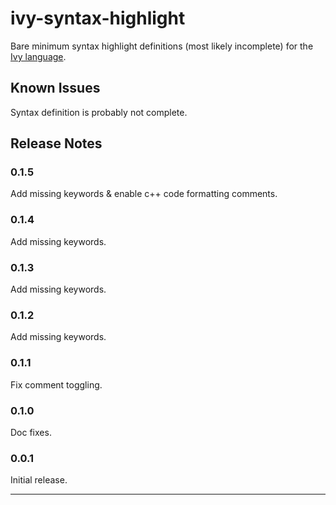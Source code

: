 # ivy-syntax-highlight

Bare minimum syntax highlight definitions (most likely incomplete) for the [Ivy language](https://microsoft.github.io/ivy/language.html).

## Known Issues

Syntax definition is probably not complete.

## Release Notes

### 0.1.5

Add missing keywords & enable c++ code formatting comments.

### 0.1.4
Add missing keywords.
### 0.1.3
Add missing keywords.
### 0.1.2
Add missing keywords.

### 0.1.1
Fix comment toggling.
### 0.1.0
Doc fixes.
### 0.0.1

Initial release.

-----------------------------------------------------------------------------------------------------------

